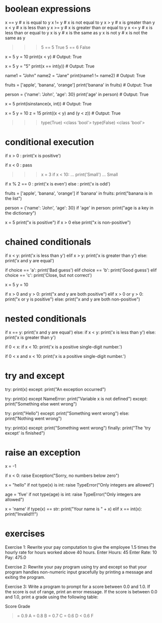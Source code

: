 # boolean expressions

x == y # x is equal to y
x != y  # x is not equal to y
x > y  # x is greater than y
x < y  # x is less than y
x >= y  # x is greater than or equal to y
x <= y  # x is less than or equal to y
x is y  # x is the same as y
x is not y  # x is not the same as y

>>> 5 == 5
True
>>> 5 == 6
False

x = 5
y = 10
print(x < y) # Output: True

x = 5
y = "5"
print(x == int(y)) # Output: True

name1 = "John"
name2 = "Jane"
print(name1 != name2) # Output: True

fruits = ['apple', 'banana', 'orange']
print('banana' in fruits) # Output: True

person = {'name': 'John', 'age': 30}
print('age' in person) # Output: True

x = 5
print(isinstance(x, int)) # Output: True

x = 5
y = 10
z = 15
print((x < y) and (y < z)) # Output: True

>>> type(True)
<class 'bool'>
>>> type(False)
<class 'bool'>

# conditional execution 

if x > 0 :
	print('x is positive')

if x < 0 :
	pass
>>> x = 3
>>> if x < 10:
... print('Small')
...
Small
>>>

if x % 2 == 0 :
	print('x is even')
else :
	print('x is odd')

fruits = ['apple', 'banana', 'orange']
if 'banana' in fruits:
    print("banana is in the list")

person = {'name': 'John', 'age': 30}
if 'age' in person:
    print("age is a key in the dictionary")

x = 5
print("x is positive") if x > 0 else print("x is non-positive")

# chained conditionals

if x < y:
	print('x is less than y')
elif x > y:
	print('x is greater than y')
else:
	print('x and y are equal')

if choice == 'a':
	print('Bad guess')
elif choice == 'b':
	print('Good guess')
elif choice == 'c':
	print('Close, but not correct')

x = 5
y = 10

if x > 0 and y > 0:
    print("x and y are both positive")
elif x > 0 or y > 0:
    print("x or y is positive")
else:
    print("x and y are both non-positive")

# nested conditionals 

if x == y:
	print('x and y are equal')
else:
	if x < y:
		print('x is less than y')
	else:
		print('x is greater than y')

if 0 < x:
	if x < 10:
		print('x is a positive single-digit number.')

if 0 < x and x < 10:
	print('x is a positive single-digit number.')

# try and except

try:
  print(x)
except:
  print("An exception occurred") 

try:
  print(x)
except NameError:
  print("Variable x is not defined")
except:
  print("Something else went wrong") 

try:
  print("Hello")
except:
  print("Something went wrong")
else:
  print("Nothing went wrong") 

try:
  print(x)
except:
  print("Something went wrong")
finally:
  print("The 'try except' is finished") 

# raise an exception

x = -1

if x < 0:
  raise Exception("Sorry, no numbers below zero") 

x = "hello"
if not type(x) is int:
  raise TypeError("Only integers are allowed") 

age = 'five'
if not type(age) is int:
  raise TypeError("Only integers are allowed") 

x = 'name'
if type(x) == str:
  print("Your name is " + x)
elif x == int(x):
  print("Invalid!!!")

# exercises

Exercise 1: Rewrite your pay computation to give the employee 1.5
times the hourly rate for hours worked above 40 hours.
Enter Hours: 45
Enter Rate: 10
Pay: 475.0

Exercise 2: Rewrite your pay program using try and except so that your
program handles non-numeric input gracefully by printing a message
and exiting the program.

Exercise 3: Write a program to prompt for a score between 0.0 and
1.0. If the score is out of range, print an error message. If the score is
between 0.0 and 1.0, print a grade using the following table:

Score Grade
>= 0.9 A
>= 0.8 B
>= 0.7 C
>= 0.6 D
< 0.6 F